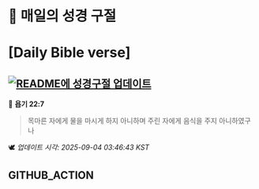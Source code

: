 # 🙏 매일의 성경 구절
# [Daily Bible verse]
## [![README에 성경구절 업데이트](https://github.com/DONGSUKA/first_test/actions/workflows/update-readme-bible.yml/badge.svg)](https://github.com/DONGSUKA/first_test/actions/workflows/update-readme-bible.yml)
<!-- START_BIBLE_VERSE -->
📖 **욥기 22:7**
> 목마른 자에게 물을 마시게 하지 아니하며 주린 자에게 음식을 주지 아니하였구나

🕊️ _업데이트 시각: 2025-09-04 03:46:43 KST_
  <!-- END_BIBLE_VERSE -->
## GITHUB_ACTION
